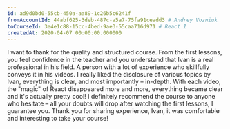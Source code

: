 ```yaml
---
id: ad9d0bd0-55cb-450a-aa89-1c26b5c6241f	
fromAccountId: 44abf625-3deb-487c-a5a7-75fa91ceadd3 # Andrey Vozniuk
toCourseId: 3e4e1c88-15cc-4bed-9ae3-55caa716d971 # React I
createdAt: 2020-04-07 00:00:00.000000
---
```


I want to thank for the quality and structured course. From the first lessons, you feel
confidence in the teacher and you understand that Ivan is a real professional in his field.
A person with a lot of experience who skillfully conveys it in his videos. I really liked the 
disclosure of various topics by Ivan, everything is clear, and most importantly – in-depth. With each
video, the "magic" of React disappeared more and more, everything became clear and it's actually pretty cool! 
I definitely recommend the course to anyone who hesitate – all your doubts will drop after watching 
the first lessons, I guarantee you. Thank you for sharing experience, Ivan, it was comfortable
and interesting to take your course!
